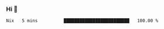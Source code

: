 ### Hi 👋

<!--START_SECTION:waka-->

```txt
Nix   5 mins          █████████████████████████   100.00 %
```

<!--END_SECTION:waka-->
